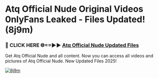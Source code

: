 # Atq Official Nude Original Videos 0nlyFans Leaked - Files Updated! (8j9m)

<h3>🔴 CLICK HERE 🌐==►► <a href="https://tinyurl.com/52m3yx9h" rel="nofollow">Atq Official Nude Updated Files</a></h3>

Get Atq Official Nude and all content. Now you can access all videos and pictures of Atq Official Nude. New Updated Files 2025!

[![8j9m](https://i.imgur.com/TnHtlc8.gif)](https://tinyurl.com/52m3yx9h)

